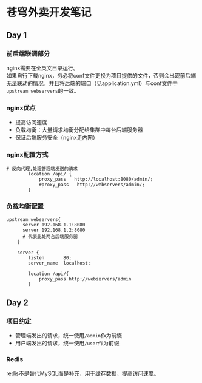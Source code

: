 # 苍穹外卖开发笔记
## Day 1
### 前后端联调部分
nginx需要在全英文目录运行。  
如果自行下载nginx，务必将conf文件更换为项目提供的文件，否则会出现前后端无法联动的情况。并且将后端的端口（见application.yml）与conf文件中`upstream webservers`的一致。
### nginx优点
+ 提高访问速度
+ 负载均衡：大量请求均衡分配给集群中每台后端服务器
+ 保证后端服务安全（nginx走内网）
### nginx配置方式
```
# 反向代理,处理管理端发送的请求
        location /api/ {
			proxy_pass   http://localhost:8080/admin/;
            #proxy_pass   http://webservers/admin/;
        }
```
### 负载均衡配置
```aiignore
upstream webservers{
	  server 192.168.1.1:8080
	  server 192.168.1.2:8080
	  # 代表此处两台后端服务器
	}

    server {
        listen       80;
        server_name  localhost;
        
        location /api/{
            proxy_pass http://webservers/admin
        }
```
## Day 2
### 项目约定
+ 管理端发出的请求，统一使用`/admin`作为前缀
+ 用户端发出的请求，统一使用`/user`作为前缀
### Redis
redis不是替代MySQL而是补充，用于缓存数据，提高访问速度。
